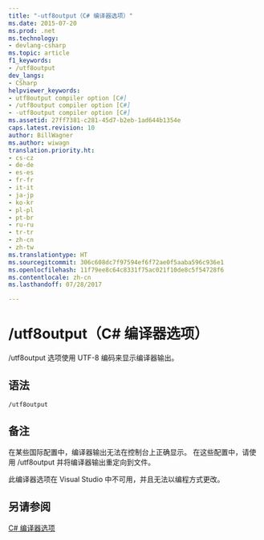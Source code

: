 ```yaml
---
title: "-utf8output（C# 编译器选项）"
ms.date: 2015-07-20
ms.prod: .net
ms.technology:
- devlang-csharp
ms.topic: article
f1_keywords:
- /utf8output
dev_langs:
- CSharp
helpviewer_keywords:
- utf8output compiler option [C#]
- /utf8output compiler option [C#]
- -utf8output compiler option [C#]
ms.assetid: 27ff7381-c281-45d7-b2eb-1ad644b1354e
caps.latest.revision: 10
author: BillWagner
ms.author: wiwagn
translation.priority.ht:
- cs-cz
- de-de
- es-es
- fr-fr
- it-it
- ja-jp
- ko-kr
- pl-pl
- pt-br
- ru-ru
- tr-tr
- zh-cn
- zh-tw
ms.translationtype: HT
ms.sourcegitcommit: 306c608dc7f97594ef6f72ae0f5aaba596c936e1
ms.openlocfilehash: 11f79ee8c64c8331f75ac021f10de8c5f54728f6
ms.contentlocale: zh-cn
ms.lasthandoff: 07/28/2017

---
```

# <a name="utf8output-c-compiler-options"></a>/utf8output（C# 编译器选项）
/utf8output 选项使用 UTF-8 编码来显示编译器输出。  
  
## <a name="syntax"></a>语法  
  
```console  
/utf8output  
```  
  
## <a name="remarks"></a>备注  
 在某些国际配置中，编译器输出无法在控制台上正确显示。 在这些配置中，请使用 /utf8output 并将编译器输出重定向到文件。  
  
 此编译器选项在 Visual Studio 中不可用，并且无法以编程方式更改。  
  
## <a name="see-also"></a>另请参阅  
 [C# 编译器选项](../../../csharp/language-reference/compiler-options/index.md)

